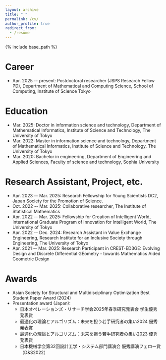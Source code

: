 ```yaml
---
layout: archive
title: " "
permalink: /cv/
author_profile: true
redirect_from:
  - /resume
---
```


{% include base_path %}

Career
======
* Apr. 2025 -- present: Postdoctoral researcher (JSPS Research Fellow PD), Department of Mathematical and Computing Science, School of Computing, Institute of Science Tokyo

Education
======
* Mar. 2025: Doctor in information science and technology, Department of Mathematical Informatics, Institute of Science and Technology, The University of Tokyo
* Mar. 2022: Master in information science and technology, Department of Mathematical Informatics, Institute of Science and Technology, The University of Tokyo
* Mar. 2020: Bachelor in engineering, Department of Engineering and Applied Sciences, Faculty of science and technology, Sophia University

Research Assistant, Project, etc.
======
* Apr. 2023 -- Mar. 2025: Research Fellowship for Young Scientists DC2, Japan Society for the Promotion of Science.
* Oct. 2022 -- Mar. 2025: Collaborative researcher, The Institute of Statistical Mathematics
* Apr. 2022 -- Mar. 2025: Fellowship for Creation of Intelligent World, International Graduate Program of Innovation for Intelligent World, The University of Tokyo
* Apr. 2022 -- Dec. 2024: Research Assistant in Value Exchange Engineering, Research Institute for an Inclusive Society through Engineering, The University of Tokyo
* Apr. 2021 -- Mar. 2025: Research Participant in CREST-ED3GE: Evolving Design and Discrete Differential GEometry - towards Mathematics Aided Geometric Design

Awards
======
* Asian Society for Structural and Multidisciplinary Optimization Best Student Paper Award (2024)
* Presentation award (Japan):
  * 日本オペレーションズ・リサーチ学会2025年春季研究発表会 学生優秀発表賞
  * 最適化の理論とアルゴリズム：未来を担う若手研究者の集い2024 優秀発表賞
  * 最適化の理論とアルゴリズム：未来を担う若手研究者の集い2023 優秀発表賞
  * 日本機械学会第32回設計工学・システム部門講演会 優秀講演フェロー賞（D&S2022）

<!--   
Teaching
======


Awards
======


Others
======
 -->
